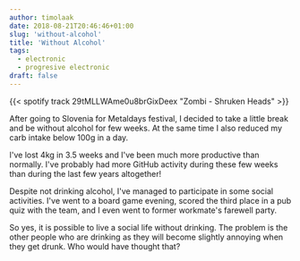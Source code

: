 ```yaml
---
author: timolaak
date: 2018-08-21T20:46:46+01:00
slug: 'without-alcohol'
title: 'Without Alcohol'
tags:
  - electronic
  - progresive electronic
draft: false
---
```


{{< spotify track 29tMLLWAme0u8brGixDeex "Zombi - Shruken Heads" >}}

After going to Slovenia for Metaldays festival, I decided to take a little
break and be without alcohol for few weeks. At the same time I also reduced
my carb intake below 100g in a day.

I've lost 4kg in 3.5 weeks and I've been much more productive than normally.
I've probably had more GitHub activity during these few weeks than during the
last few years altogether!

Despite not drinking alcohol, I've managed to participate in some social
activities. I've went to a board game evening, scored the third place in a pub
quiz with the team, and I even went to former workmate's farewell party.

So yes, it is possible to live a social life without drinking.
The problem is the other people who are drinking as they will become slightly
annoying when they get drunk. Who would have thought that?
